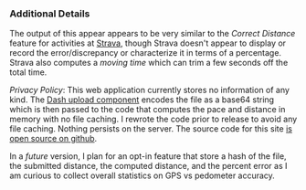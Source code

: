 ### Additional  Details

The output of this appear appears to be very similar to the *Correct Distance* feature for activities at [Strava](https://strava.com), though Strava doesn't appear to display or record the error/discrepancy or characterize it in terms of a percentage. Strava also computes a *moving time* which can trim a few seconds off the total time.

*Privacy Policy*: This web application currently stores no information of any kind. The [Dash upload component](https://dash.plotly.com/dash-core-components/upload) encodes the file as a base64 string which is then passed to the code that computes the pace and distance in memory with no file caching. I rewrote the code prior to release to avoid any file caching. Nothing persists on the server. The source code for this site [is open source on github](https://github.com/astrowonk/dash_run).

In a *future* version, I plan for an opt-in feature that store a hash of the file, the submitted distance, the computed distance, and the percent error as I am curious to collect overall statistics on GPS vs pedometer accuracy.
